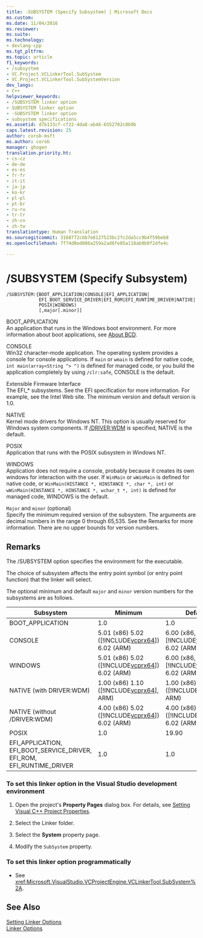 ```yaml
---
title: -SUBSYSTEM (Specify Subsystem) | Microsoft Docs
ms.custom: 
ms.date: 11/04/2016
ms.reviewer: 
ms.suite: 
ms.technology:
- devlang-cpp
ms.tgt_pltfrm: 
ms.topic: article
f1_keywords:
- /subsystem
- VC.Project.VCLinkerTool.SubSystem
- VC.Project.VCLinkerTool.SubSystemVersion
dev_langs:
- C++
helpviewer_keywords:
- /SUBSYSTEM linker option
- SUBSYSTEM linker option
- -SUBSYSTEM linker option
- subsystem specifications
ms.assetid: d7b133cf-cf22-4da8-ab46-6552702c0b9b
caps.latest.revision: 25
author: corob-msft
ms.author: corob
manager: ghogen
translation.priority.ht:
- cs-cz
- de-de
- es-es
- fr-fr
- it-it
- ja-jp
- ko-kr
- pl-pl
- pt-br
- ru-ru
- tr-tr
- zh-cn
- zh-tw
translationtype: Human Translation
ms.sourcegitcommit: 3168772cbb7e8127523bc2fc2da5cc9b4f59beb8
ms.openlocfilehash: 7f74d8ed086a259a2ad6fe85a118ab8b0f2dfe4c

---
```

# /SUBSYSTEM (Specify Subsystem)
```  
/SUBSYSTEM:{BOOT_APPLICATION|CONSOLE|EFI_APPLICATION|  
            EFI_BOOT_SERVICE_DRIVER|EFI_ROM|EFI_RUNTIME_DRIVER|NATIVE|  
            POSIX|WINDOWS)  
            [,major[.minor]]  
```  
  
 BOOT_APPLICATION  
 An application that runs in the Windows boot environment. For more information about boot applications, see [About BCD](http://msdn.microsoft.com/library/windows/desktop/aa362639).  
  
 CONSOLE  
 Win32 character-mode application. The operating system provides a console for console applications. If `main` or `wmain` is defined for native code, `int main(array<String ^> ^)` is defined for managed code, or you build the application completely by using `/clr:safe`, CONSOLE is the default.  
  
 Extensible Firmware Interface  
 The EFI_* subsystems. See the EFI specification for more information. For example, see the Intel Web site. The minimum version and default version is 1.0.  
  
 NATIVE  
 Kernel mode drivers for Windows NT. This option is usually reserved for Windows system components. If [/DRIVER:WDM](../../build/reference/driver-windows-nt-kernel-mode-driver.md) is specified, NATIVE is the default.  
  
 POSIX  
 Application that runs with the POSIX subsystem in Windows NT.  
  
 WINDOWS  
 Application does not require a console, probably because it creates its own windows for interaction with the user. If `WinMain` or `wWinMain` is defined for native code, or `WinMain(HISTANCE *, HINSTANCE *, char *, int)` or `wWinMain(HINSTANCE *, HINSTANCE *, wchar_t *, int)` is defined for managed code, WINDOWS is the default.  
  
 `Major` and `minor` (optional)  
 Specify the minimum required version of the subsystem. The arguments are decimal numbers in the range 0 through 65,535. See the Remarks for more information. There are no upper bounds for version numbers.  
  
## Remarks  
 The /SUBSYSTEM option specifies the environment for the executable.  
  
 The choice of subsystem affects the entry point symbol (or entry point function) that the linker will select.  
  
 The optional minimum and default `major` and `minor` version numbers for the subsystems are as follows.  
  
|Subsystem|Minimum|Default|  
|---------------|-------------|-------------|  
|BOOT_APPLICATION|1.0|1.0|  
|CONSOLE|5.01 (x86) 5.02 ([!INCLUDE[vcprx64](../../assembler/inline/includes/vcprx64_md.md)]) 6.02 (ARM)|6.00 (x86, [!INCLUDE[vcprx64](../../assembler/inline/includes/vcprx64_md.md)]) 6.02 (ARM)|  
|WINDOWS|5.01 (x86) 5.02 ([!INCLUDE[vcprx64](../../assembler/inline/includes/vcprx64_md.md)]) 6.02 (ARM)|6.00 (x86, [!INCLUDE[vcprx64](../../assembler/inline/includes/vcprx64_md.md)]) 6.02 (ARM)|  
|NATIVE (with DRIVER:WDM)|1.00 (x86) 1.10 ([!INCLUDE[vcprx64](../../assembler/inline/includes/vcprx64_md.md)], ARM)|1.00 (x86) 1.10 ([!INCLUDE[vcprx64](../../assembler/inline/includes/vcprx64_md.md)], ARM)|  
|NATIVE (without /DRIVER:WDM)|4.00 (x86) 5.02 ([!INCLUDE[vcprx64](../../assembler/inline/includes/vcprx64_md.md)]) 6.02 (ARM)|4.00 (x86) 5.02 ([!INCLUDE[vcprx64](../../assembler/inline/includes/vcprx64_md.md)]) 6.02 (ARM)|  
|POSIX|1.0|19.90|  
|EFI_APPLICATION, EFI_BOOT_SERVICE_DRIVER, EFI_ROM, EFI_RUNTIME_DRIVER|1.0|1.0|  
  
### To set this linker option in the Visual Studio development environment  
  
1.  Open the project's **Property Pages** dialog box. For details, see [Setting Visual C++ Project Properties](../../ide/working-with-project-properties.md).  
  
2.  Select the Linker folder.  
  
3.  Select the **System** property page.  
  
4.  Modify the `SubSystem` property.  
  
### To set this linker option programmatically  
  
-   See <xref:Microsoft.VisualStudio.VCProjectEngine.VCLinkerTool.SubSystem%2A>.  
  
## See Also  
 [Setting Linker Options](../../build/reference/setting-linker-options.md)   
 [Linker Options](../../build/reference/linker-options.md)


<!--HONumber=Jan17_HO1-->


